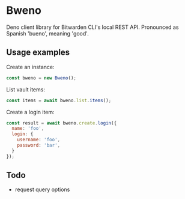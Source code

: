 # Bweno

Deno client library for Bitwarden CLI's local REST API. Pronounced as Spanish
'bueno', meaning 'good'.

## Usage examples

Create an instance:

```javascript
const bweno = new Bweno();
```

List vault items:

```javascript
const items = await bweno.list.items();
```

Create a login item:

```javascript
const result = await bweno.create.login({
  name: 'foo',
  login: {
    username: 'foo',
    password: 'bar',
  }
});
```

## Todo
* request query options
